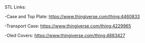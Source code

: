 STL Links:

-Case and Top Plate:
    https://www.thingiverse.com/thing:4460833

-Transport Case:
    https://www.thingiverse.com/thing:4229965

-Oled Covers:
    https://www.thingiverse.com/thing:4883427